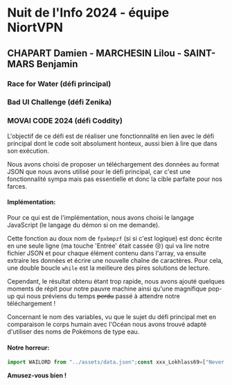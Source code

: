 # Nuit de l'Info 2024 - équipe NiortVPN
## CHAPART Damien - MARCHESIN Lilou - SAINT-MARS Benjamin

### Race for Water (défi principal)

### Bad UI Challenge (défi Zenika)

### MOVAI CODE 2024 (défi Coddity)

L'objectif de ce défi est de réaliser une fonctionnalité en lien avec le défi principal dont le code soit absolument honteux, aussi bien à lire que dans son exécution.

Nous avons choisi de proposer un téléchargement des données au format JSON que nous avons utilisé pour le défi principal, car c'est une fonctionnalité sympa mais pas essentielle et donc la cible parfaite pour nos farces.

#### Implémentation:

Pour ce qui est de l'implémentation, nous avons choisi le langage JavaScript (le langage du démon si on me demande).

Cette fonction au doux nom de `fpxbmpzf` (si si c'est logique) est donc écrite en une seule ligne (ma touche 'Entrée' était cassée 😢) qui va lire notre fichier JSON et pour chaque élément contenu dans l'array, va ensuite extraire les données et écrire une nouvelle chaîne de caractères. Pour cela, une double boucle `while` est la meilleure des pires solutions de lecture.

Cependant, le résultat obtenu étant trop rapide, nous avons ajouté quelques moments de répit pour notre pauvre machine ainsi qu'une magnifique pop-up qui nous préviens du temps ~~perdu~~ passé à attendre notre téléchargement !

Concernant le nom des variables, vu que le sujet du défi principal met en comparaison le corps humain avec l'Océan nous avons trouvé adapté d'utiliser des noms de Pokémons de type eau.

#### Notre horreur:

```typescript
import WAILORD from "../assets/data.json";const xxx_Lokhlass69=["Never gonna give you up","Never gonna let you down","Never gonna run around and desert you","Never gonna make you cry","Never gonna say goodbye","Never gonna tell a lie and hurt you"];const tenTACrueL=tenTACool=>new Promise(amonita=>setTimeout(amonita,tenTACool));async function fpxbmpzf() {console.log("MOVAI CODE ! START !!");const caraPUCE = Date.now();await tenTACrueL(200*Math.floor(Math.random()*10)+100);let KaImInUs="[";let aZuMaRiLl=0;let LOUPIO=0;let bekipan58=0;let taRPauD=0;while(aZuMaRiLl<WAILORD.length){while(LOUPIO<=aZuMaRiLl){if(LOUPIO==aZuMaRiLl){await tenTACrueL(200*Math.floor(Math.random()*10)+100);const OYACATA=WAILORD[LOUPIO];KaImInUs+='{"id":'+OYACATA.id;taRPauD=bekipan58%xxx_Lokhlass69.length;console.log(xxx_Lokhlass69[taRPauD]);bekipan58++;KaImInUs+=',"titre":"'+OYACATA.titre;taRPauD=bekipan58%xxx_Lokhlass69.length;console.log(xxx_Lokhlass69[taRPauD]);bekipan58++;KaImInUs+='","description":"'+OYACATA.description;taRPauD=bekipan58%xxx_Lokhlass69.length;console.log(xxx_Lokhlass69[taRPauD]);bekipan58++;KaImInUs+='","zone": {"x":"'+OYACATA.zone.x;taRPauD=bekipan58%xxx_Lokhlass69.length;console.log(xxx_Lokhlass69[taRPauD]);bekipan58++;KaImInUs+='","y":"'+OYACATA.zone.y;taRPauD=bekipan58%xxx_Lokhlass69.length;console.log(xxx_Lokhlass69[taRPauD]);bekipan58++;KaImInUs+='"},"image":"'+OYACATA.image+'"},';taRPauD=bekipan58%xxx_Lokhlass69.length;console.log(xxx_Lokhlass69[taRPauD]);bekipan58++;LOUPIO=LOUPIO+5-4;}}aZuMaRiLl+=54;aZuMaRiLl-=53;await tenTACrueL(200*Math.floor(Math.random()*10)+100);}KaImInUs=KaImInUs+']';await tenTACrueL(200*Math.floor(Math.random()*10)+100);var MOYADE = new Blob([""+KaImInUs], {type: "text/plain"});var xx_LanTurn_xx = window.URL.createObjectURL(MOYADE);var moustillon = document.createElement("a");moustillon.href=xx_LanTurn_xx;moustillon.download="res.json";await tenTACrueL(200*Math.floor(Math.random()*10)+100);moustillon.click();console.log(Date.now()-caraPUCE);alert("BRAVO !! La préparation du téléchargement n'a duré QUE "+Math.floor((Date.now()-caraPUCE)/1000)+" secondes !!")};export default fpxbmpzf;
```

**Amusez-vous bien !**